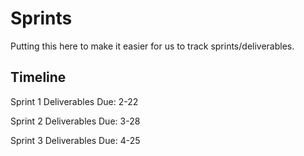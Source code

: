 # Sprints

Putting this here to make it easier for us to track sprints/deliverables.

## Timeline

Sprint 1 Deliverables Due: 2-22

Sprint 2 Deliverables Due: 3-28

Sprint 3 Deliverables Due: 4-25